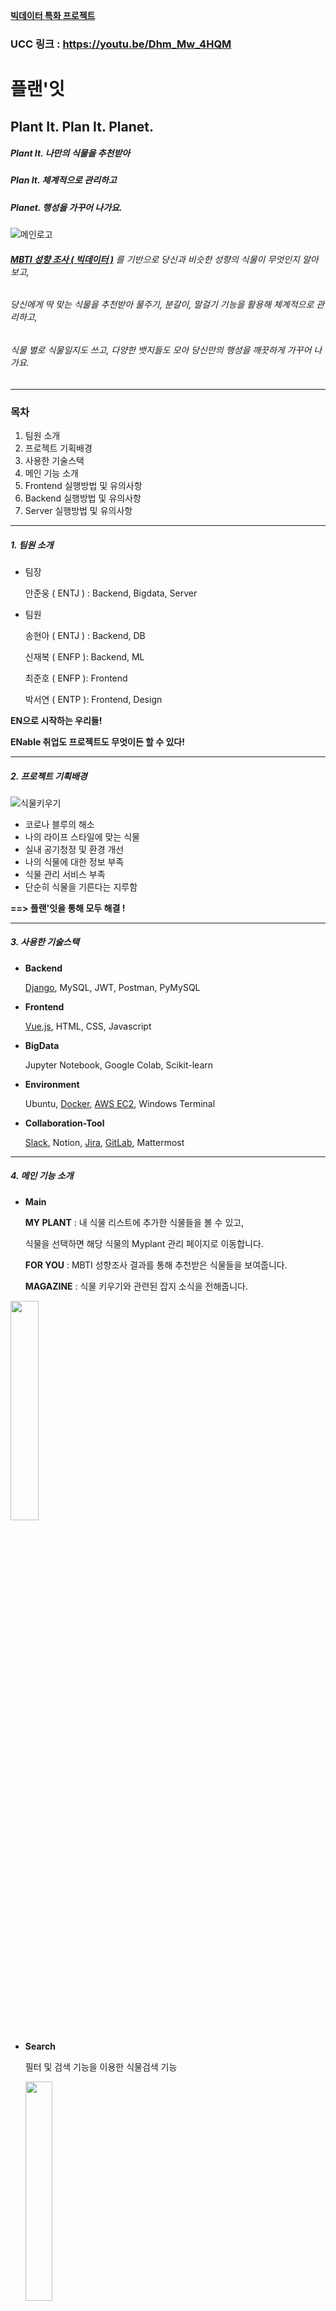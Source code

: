 <u>**빅데이터 특화 프로젝트**</u>

### UCC 링크 : https://youtu.be/Dhm_Mw_4HQM

# 플랜'잇

## Plant It. Plan It. Planet.

##### Plant It. 나만의 식물을 추천받아

##### Plan It. 체계적으로 관리하고

##### Planet. 행성을 가꾸어 나가요.

![메인로고](https://user-images.githubusercontent.com/26132746/113850720-b7a7fc80-97d5-11eb-90b1-9263702cb26a.JPG)

###### **<u>MBTI 성향 조사 ( 빅데이터 )</u>** 를 기반으로 당신과 비슷한 성향의 식물이 무엇인지 알아보고,

###### 당신에게 딱 맞는 식물을 추천받아 물주기, 분갈이, 말걸기 기능을 활용해 체계적으로 관리하고,

###### 식물 별로 식물일지도 쓰고, 다양한 뱃지들도 모아 당신만의 행성을 깨끗하게 가꾸어 나가요.

------



### 목차

1. 팀원 소개
2. 프로젝트 기획배경
3. 사용한 기술스택
4. 메인 기능 소개
5. Frontend 실행방법 및 유의사항
6. Backend 실행방법 및 유의사항
7. Server 실행방법 및 유의사항



------



##### 1. 팀원 소개



- 팀장

  안준웅 ( ENTJ ) : Backend, Bigdata, Server

- 팀원

  송현아 ( ENTJ ) : Backend, DB

  신재복 ( ENFP ): Backend, ML

  최준호 ( ENFP ): Frontend

  박서연 ( ENTP ): Frontend, Design

  

**EN으로 시작하는 우리들!**

**ENable 취업도 프로젝트도 무엇이든 할 수 있다!**



------



##### 2. 프로젝트 기획배경



![식물키우기](https://user-images.githubusercontent.com/26132746/113860279-d19b0c80-97e0-11eb-939d-660c31693e60.JPG)



- 코로나 블루의 해소
- 나의 라이프 스타일에 맞는 식물
- 실내 공기청정 및 환경 개선
- 나의 식물에 대한 정보 부족
- 식물 관리 서비스 부족
- 단순히 식물을 기른다는 지루함



**==> 플랜'잇을 통해 모두 해결 !**



------



##### 3.  사용한 기술스택



- **Backend**

  <u>Django</u>, MySQL, JWT, Postman, PyMySQL

- **Frontend**

  <u>Vue.js</u>, HTML, CSS, Javascript

- **BigData**

  Jupyter Notebook, Google Colab, Scikit-learn

- **Environment**

  Ubuntu, <u>Docker</u>, <u>AWS EC2</u>, Windows Terminal

- **Collaboration-Tool**

  <u>Slack</u>, Notion, <u>Jira</u>, <u>GitLab</u>, Mattermost



------



##### 4. 메인 기능 소개



- **Main**

  **MY PLANT** : 내 식물 리스트에 추가한 식물들을 볼 수 있고,

  식물을 선택하면 해당 식물의 Myplant 관리 페이지로 이동합니다.

  **FOR YOU** : MBTI 성향조사 결과를 통해 추천받은 식물들을 보여줍니다.

  **MAGAZINE** : 식물 키우기와 관련된 잡지 소식을 전해줍니다.

<img src = "https://user-images.githubusercontent.com/26132746/113856811-b4643f00-97dc-11eb-8a9b-36827db986d9.JPG" width="30%" height="30%">



- **Search**

  필터 및 검색 기능을 이용한 식물검색 기능

  <img src = "https://user-images.githubusercontent.com/26132746/113857230-3b191c00-97dd-11eb-8b6d-926ad9fb6797.JPG" width="30%" height="30%">



- **SearchDetail**

  검색 페이지에서 선택한 식물에 대한 세부내용을 조회할 수 있고,

  '**+ 내 식물로 추가하기**' 버튼을 이용해 Myplant에 추가해 관리할 수 있습니다.

<img src = "https://user-images.githubusercontent.com/26132746/113860395-f1323500-97e0-11eb-99f4-97bbc95b464f.JPG" width="80%" height="80%">



- **Myplant**

  추가했던 식물들을 관리할 수 있는 페이지

  BUY IT 버튼을 통해 네이버 쇼핑의 해당 식물 구입정보로 연동

  PLANT IT 버튼을 통해 원하는 사진을 등록하고, 이름을 설정하여 식물을 심을 수 있습니다.

<img src = "https://user-images.githubusercontent.com/26132746/113857524-95b27800-97dd-11eb-89b0-dc09fb66979b.JPG" width="30%" height="30%">



- **MyplantDetail**

  **물주기** : 식물마다 정해져있는 적정시기에 물을 줄 수 있도록 알림제공 및 시각화

  **분갈이** : 식물마다 정해져있는 적정시기에 분갈이를 할 수 있도록 알림제공 및 시각화

  **말걸기** : 말걸기를 통해 카카오톡, 이메일로 식물과의 대화내용 전송 

  ( 식물 각각의 LV마다 대화 할 수 있는 내용이 다름 )

  <img src = "https://user-images.githubusercontent.com/26132746/113857751-db6f4080-97dd-11eb-9ba7-e39b3281f205.JPG" width="30%" height="30%">

  

  **물주기 실패 alert, 분갈이 실패 alert, 말걸기 alert**

  <img src = "https://user-images.githubusercontent.com/26132746/113860456-07d88c00-97e1-11eb-82f7-d6c4c0921c4e.JPG" width="100%" height="100%">

  

  **말걸기 기능 사용 시 발송되는 E-mail 및 카카오톡 알림 내용**

  <img src = "https://user-images.githubusercontent.com/26132746/113861551-4d498900-97e2-11eb-84ad-7e75f07f830d.JPG" width="100%" height="100%">



- **PLANET**

  개인 계정 LV ( 뱃지 개수에따라 LV 증가 ) 을 확인할 수 있고,

  MBTI 성향조사 다시하기, 로그아웃, 회원탈퇴 기능 제공

  **MY PLANET** 에서는 개개인의 계정 LV에 따른 행성의 정화도 관련 이미지 제공

  ( LV이 높을수록 행성이 깨끗해집니다. )

<img src = "https://user-images.githubusercontent.com/26132746/113857987-28531700-97de-11eb-9632-ecb0494536cb.JPG" width="30%" height="30%">



- **Reward**

  다양한 조건들을 만족하면 얻을 수 있는 뱃지들을 제공

  뱃지를 얻는 성취감과 함께 개인 계정의 Levelling 에 영향을 줍니다.

<img src = "https://user-images.githubusercontent.com/26132746/113858177-66503b00-97de-11eb-8f32-1a0a75915b5d.JPG" width="30%" height="30%">



##### 5. Frontend 실행방법 및 유의사항



- git clone 받아올 경우 frontend 파일 바로 밑에 .env.local 파일 생성

```jsx
VUE_APP_SERVER_URL=http://localhost:8000
VUE_APP_KAKAO_KEY=676c5fa31785f08e2ce866bd98c4c645
VUE_APP_FIREBASE_KEY=AIzaSyCdt9tGJ2WmiNqE5awIY0h0Jnh0YlY6o_Y
VUE_APP_FIREBASE_DOMAIN=plantit-6f6b0.firebaseapp.com
VUE_APP_FIREBASE_PROJECTID=plantit-6f6b0
VUE_APP_FIREBASE_STORAGEBUCKET=plantit-6f6b0.appspot.com
VUE_APP_FIREBASE_SENDERID=859791470292
VUE_APP_FIREBASE_APPID=1:859791470292:web:3e9efedfd45a6999a21541
VUE_APP_FIREBASE_MEASUREMENTID=G-RGSCSYPPJY
```

- npm install
- npm run serve

###### Install 오류가 발생했을 경우

- 우선 node_modules 파일과 package-lock.json 파일을 지운뒤 다시 npm install
- 해결이 안될 경우 읽기 전용 파일로 생성된 것일 수 있으니 npm install --force



------



##### 6. Backend 실행방법 및 유의사항



1. 가상환경에서 작업

   ```bash
   $ python -m venv venv
   $ source venv/Scripts/activate
   ```

2. `requirements.txt`에 적어 놓은 라이브러리 설치 👉 **cryptography 에러 발생시** `python -m pip install --upgrade pip`

   ```bash
   $ pip install -r requirements.txt
   ```

3. 서버 실행

   ```bash
   $ python manage.py runserver
   ```



------



##### 7. Server 실행방법 및 유의사항



###### *SSH & mysql(Docker)*



###### -- Docker 및 Mysql 설치

###### Docker 설치

https://soyoung-new-challenge.tistory.com/52

###### Mysql 설치

http://jmlim.github.io/docker/2019/07/30/docker-mysql-setup/

1. MYSQL Docker 이미지 다운로드

   ```
   docker pull mysql
   ```

2. docker 이미지 확인

   ```
   docker images
   ```

3. docker MYSQL 컨테이너 생성 및 실행

   ```
   docker run -d -p 3306:3306 -e MYSQL_ROOT_PASSWORD=root --name plantitDBContainer(컨테이너이름) -v /Users/multicampus/datadir:/var/lib/mysql mysql --character-set-server=utf8mb4 --collation-server=utf8mb4_unicode_ci
   ```

4. mysql 접속

   ```
   docker exec -it plantitDBContainer bash
   mysql -u 유저명 -p 패스워드
   ```

5. 유저생성 및 권한부여

   ```
   CREATE USER 'a101'@'%' IDENTIFIED BY '[카톡에 보낸 패스워드]';
   GRANT ALL PRIVILEGES ON *.* TO 'a101'@'%';
   flush privileges;
   ```

- mysql 있는 컨테이너 이름 : plantitDBContainer
  - mysql 계정
    - root/ root
    - a101 / [패스워드는 카톡에 보냈습니다]
- 컨테이너 bash shell 접속
  - `docker exec -it plantitDBContainer(컨테이너이름) bash`





###### Deploy

![Untitled](https://user-images.githubusercontent.com/26132746/113855421-f42a2700-97da-11eb-8577-2eef82e3a22f.png)

- docker-compose.yml 작성해준다.

```docker
# docker-compose.yml

version: '3'

services:
  vuejs:
    container_name: vuejs
    build: ./frontend
    image: frontend/vuejs
    restart: always
    ports:
      - '80:80'
    depends_on:
      - django

  django:
    container_name: django
    build: ./backend
    image: backend/django
    restart: always
    ports:
      - '8000:8000'
```

- 도커 컴포즈 올리기 (**명령어 한 줄로 배포하기**)

```bash
docker-compose up -d --build
```

- 도커 컴포즈 기본적인 명령어

```bash
docker-compose down # 도커 컴포즈 내리기
docker-compose ps # # 현재 실행 중인 도커 컴포즈 보기
```



###### Dockerizing

![Untitled (1)](https://user-images.githubusercontent.com/26132746/113855538-1de34e00-97db-11eb-9ca8-c2009dfa11a6.png)

- local version에서 수정 사항

```
front & back 카카오 도메인 수정
env 파일 도메일 수정 8000포트
```

- 기본적인 도커 명령어

```bash
docker ps   # 현재 실행 중인 컨테이너 보기 
docker stop {컨테이너 이름}    # 해당 실행 중인 컨테이너 중지  
docker images    # 도커 이미지 보기
docker image rm --force {이미지 id}    # 해당 도커 이미지 삭제
```



###### -- Backend Dockerizing



- Dockerfile을 작성해준다.

```docker
FROM python:3.7.7

ENV PYTHONUNBUFFERED 1

RUN apt-get -y update
RUN apt-get -y install vim

RUN mkdir /srv/docker
ADD . /srv/docker

WORKDIR /srv/docker

RUN pip install --upgrade pip
RUN pip install -r requirements.txt 

EXPOSE 8000 
CMD ["python", "manage.py", "runserver", "0.0.0.0:8000"]
```

- 해당 프로젝트 도커화하기

```bash
docker build -t {이미지 이름} .
```

- 도커 이미지 컨테이너로 실행 (-d : daemon 버전으로 돌리기 -p : 포트 매칭해주기)

```bash
docker run -d -p 8000:8000 {이미지 이름}
```



###### -- Frontend Dockerizing



- Dockerfile을 작성해준다.

```docker
#STEP 1 BUILD VUE PROJECT 

FROM node:12.18.1-alpine AS build 
WORKDIR /app 
COPY package.json ./ 
RUN npm install 
COPY . . 
RUN npm run build

#STEP 2 CREATE NGINX SERVER 

FROM nginx:1.19.0-alpine As prod-stage 
COPY --from=build /app/dist /usr/share/nginx/html 
COPY default.conf /temp/default.conf
RUN envsubst /app < /temp/default.conf > /etc/nginx/conf.d/default.conf

EXPOSE 80 
CMD ["nginx","-g","daemon off;"]
```

- default.conf을 작성해준다.

```docker
server {
  listen 80;
  server_name _ default_server;

  root /usr/share/nginx/html;

  location / {
    try_files $uri $uri/ /index.html;
  }
}
```

- 해당 프로젝트 도커화하기 (-d : daemon 버전으로 돌리기 -p : 포트 매칭해주기)

```bash
docker build -t {이미지 이름} .
```

- 도커 이미지 컨테이너로 실행

```bash
docker run -d -p 80:80 {이미지 이름}
```



------
